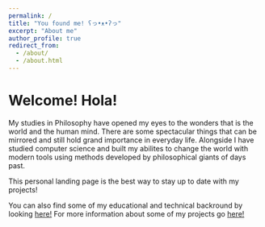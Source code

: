 ```yaml
---
permalink: /
title: "You found me! ʕっ•ᴥ•ʔっ"
excerpt: "About me"
author_profile: true
redirect_from: 
  - /about/
  - /about.html
---
```


Welcome! Hola!
======
My studies in Philosophy have opened my eyes to the wonders that is the world and the human mind. There are some spectacular things that can be mirrored and still hold grand importance in everyday life. Alongside I have studied computer science and built my abilites to change the world with modern tools using methods developed by philosophical giants of days past.

This personal landing page is the best way to stay up to date with my projects!

You can also find some of my educational and technical backround by looking [here!](/cv)
For more information about some of my projects go [here!](/portfolio)